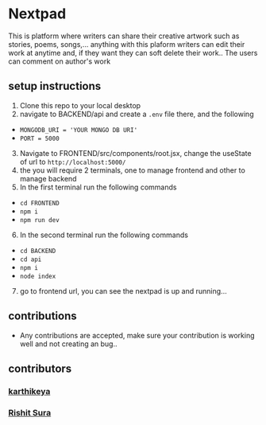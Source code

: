 # Nextpad
This is platform where writers can share their creative artwork such as stories, poems, songs,... anything
with this plaform writers can edit their work at anytime and, if they want they can soft delete their work.. 
The users can comment on author's work

## setup instructions
1. Clone this repo to your local desktop
2. navigate to BACKEND/api and create a ```.env``` file there, and the following
 - ```MONGODB_URI = 'YOUR MONGO DB URI'```
 - ```PORT = 5000```
3. Navigate to FRONTEND/src/components/root.jsx, change the useState of url to ```http://localhost:5000/```
4. the you will require 2 terminals, one to manage frontend and other to manage backend
5. In the first terminal run the following commands
 - ```cd FRONTEND```
 - ```npm i```
 - ```npm run dev```
6. In the second terminal run the following commands
 - ```cd BACKEND```
 - ```cd api```
 - ```npm i```
 - ```node index``` 
7. go to frontend url, you can see the nextpad is up and running...

## contributions
- Any contributions are accepted, make sure your contribution is working well and not creating an bug..
## contributors
### [karthikeya](https://karthikeyaveruturi.vercel.app)
### [Rishit Sura](https://github.com/rishitsura)